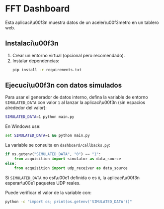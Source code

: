 # FFT Dashboard

Esta aplicaci\u00f3n muestra datos de un aceler\u00f3metro en un tablero web.

## Instalaci\u00f3n

1. Crear un entorno virtual (opcional pero recomendado).
2. Instalar dependencias:
   ```bash
   pip install -r requirements.txt
   ```

## Ejecuci\u00f3n con datos simulados

Para usar el generador de datos interno, defina la variable de entorno `SIMULATED_DATA` con valor `1` al lanzar la aplicaci\u00f3n (sin espacios alrededor del valor):

```bash
SIMULATED_DATA=1 python main.py
```

En Windows use:
```cmd
set SIMULATED_DATA=1 && python main.py
```

La variable se consulta en `dashboard/callbacks.py`:
```python
if os.getenv("SIMULATED_DATA", "0") == "1":
    from acquisition import simulator as data_source
else:
    from acquisition import udp_receiver as data_source
```

Si `SIMULATED_DATA` no est\u00e1 definida o es `0`, la aplicaci\u00f3n esperar\u00e1 paquetes UDP reales.

Puede verificar el valor de la variable con:
```bash
python -c "import os; print(os.getenv('SIMULATED_DATA'))"